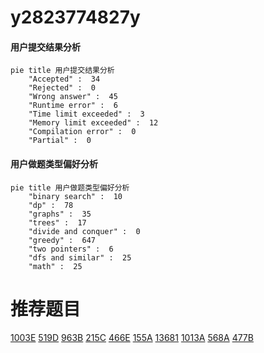 # y2823774827y

<!-- tabs:start -->



#### **用户提交结果分析**

```mermaid
pie title 用户提交结果分析
    "Accepted" :  34
    "Rejected" :  0
    "Wrong answer" :  45
    "Runtime error" :  6
    "Time limit exceeded" :  3
    "Memory limit exceeded" :  12
    "Compilation error" :  0
    "Partial" :  0
```

#### **用户做题类型偏好分析**

```mermaid
pie title 用户做题类型偏好分析
    "binary search" :  10
    "dp" :  78
    "graphs" :  35
    "trees" :  17
    "divide and conquer" :  0
    "greedy" :  647
    "two pointers" :  6
    "dfs and similar" :  25
    "math" :  25
```



<!-- tabs:end -->
# 推荐题目
[1003E](https://codeforces.com/contest/1003/problem/E)
[519D](https://codeforces.com/contest/519/problem/D)
[963B](https://codeforces.com/contest/963/problem/B)
[215C](https://codeforces.com/contest/215/problem/C)
[466E](https://codeforces.com/contest/466/problem/E)
[155A](https://codeforces.com/contest/155/problem/A)
[13681](https://codeforces.com/contest/1368/problem/1)
[1013A](https://codeforces.com/contest/1013/problem/A)
[568A](https://codeforces.com/contest/568/problem/A)
[477B](https://codeforces.com/contest/477/problem/B)
